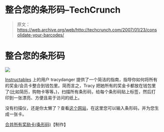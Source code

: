 # 整合您的条形码–TechCrunch

> 原文：<https://web.archive.org/web/http://techcrunch.com/2007/01/23/consolidate-your-barcodes/>

# 整合您的条形码

![](img/cbaa61cba2607c494ba9c1c23db6b62d.png)

[Instructables](https://web.archive.org/web/20210228044647/http://www.instructables.com/) 上的用户 tracydanger 提供了一个简洁的指南，指导你如何将所有的奖金/会员卡整合到钱包里。简而言之，Tracy 把她所有的奖金卡都放在钱包里了(比如简历，购物卡等等。)，扫描所有条形码，给每个条形码贴上标签，然后打印到一张漂亮、方便且易于访问的纸上。

没有扫描仪，还是你太懒了？查看[这个网站](https://web.archive.org/web/20210228044647/http://www.justoneclubcard.com/)，在这里您可以输入条形码，并为您生成一张卡。

[合并所有奖励卡(条形码)](https://web.archive.org/web/20210228044647/http://www.makezine.com/blog/archive/2007/01/consolidate_all.html)【制作】